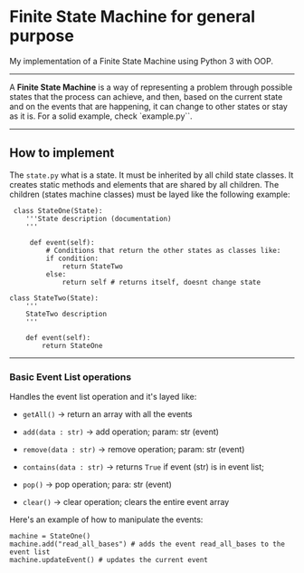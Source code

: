 # Finite State Machine for general purpose

My implementation of a Finite State Machine using Python 3 with OOP.

----

A **Finite State Machine** is a way of representing a problem through possible states that the process can achieve, and then, based on the current state and
on the events that are happening, it can change to other states or stay as it is.
For a solid example, check `example.py``.

----

## How to implement

The `state.py` what is a state. It must be inherited by all child state classes.
It creates static methods and elements that are shared by all children.
The children (states machine classes) must be layed like the following example:

     class StateOne(State):
        '''State description (documentation)
        '''

         def event(self):
             # Conditions that return the other states as classes like:
             if condition:
                 return StateTwo
             else:
                 return self # returns itself, doesnt change state

    class StateTwo(State):
        '''
        StateTwo description
        '''
        
        def event(self):
            return StateOne
----

### Basic Event List operations

Handles the event list operation and it's layed like:

- `getAll()` -> return an array with all the events

- `add(data : str)` -> add operation; param: str (event)

- `remove(data : str)` -> remove operation; param: str (event)

- `contains(data : str)` -> returns `True` if event (str) is in event list; 

- `pop()` -> pop operation; para: str (event)

- `clear()` -> clear operation; clears the entire event array

Here's an example of how to manipulate the events:

    machine = StateOne()
    machine.add("read_all_bases") # adds the event read_all_bases to the event list
    machine.updateEvent() # updates the current event
